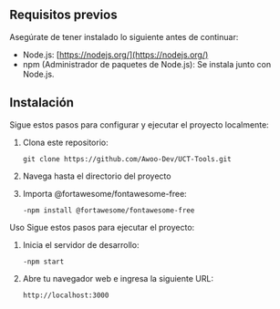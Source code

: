 ## Requisitos previos

Asegúrate de tener instalado lo siguiente antes de continuar:

- Node.js: [https://nodejs.org/](https://nodejs.org/)
- npm (Administrador de paquetes de Node.js): Se instala junto con Node.js.

## Instalación

Sigue estos pasos para configurar y ejecutar el proyecto localmente:

1. Clona este repositorio:

   ```shell
   git clone https://github.com/Awoo-Dev/UCT-Tools.git

2. Navega hasta el directorio del proyecto
3. Importa @fortawesome/fontawesome-free:
   ```shell
   -npm install @fortawesome/fontawesome-free
Uso
Sigue estos pasos para ejecutar el proyecto:

1. Inicia el servidor de desarrollo:
   ```shell
   -npm start
2. Abre tu navegador web e ingresa la siguiente URL:
    ```NAVEGADOR
   http://localhost:3000
